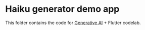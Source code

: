 # Haiku generator demo app

This folder contains the code for [Generative AI](https://developers.generativeai.google/) + Flutter codelab.
